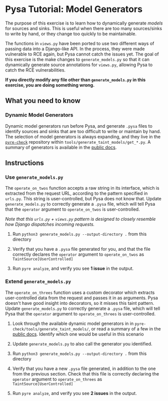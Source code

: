 # Pysa Tutorial: Model Generators

The purpose of this exercise is to learn how to dynamically generate _models_ for sources and sinks. This is useful when there are too many sources/sinks to write by hand, or they change too quickly to be maintainable.

The functions in `views.py` have been ported to use two different ways of passing data into a Django-like API. In the process, they were made vulnerable to RCE again, but Pysa cannot catch the issues yet. The goal of this exercise is the make changes to `generate_models.py` so that it can dynamically generate source annotations for `views.py`, allowing Pysa to catch the RCE vulnerabilities.

**If you directly modify any file other than `generate_models.py` in this exercise, you are doing something wrong.**

## What you need to know

### Dynamic Model Generators

Dynamic model generators run before Pysa, and generate `.pysa` files to identify sources and sinks that are too difficult to write or maintain by hand. The selection of model generators is always expanding, and they live in the [`pyre-check`](https://github.com/facebook/pyre-check) repository within `tools/generate_taint_models/get_*.py`. A summary of generators is available in the [public docs](https://pyre-check.org/docs/pysa-model-generators.html#example-model-generators).

## Instructions

### Use `generate_models.py`

The `operate_on_twos` function accepts a raw string in its interface, which is extracted from the request URL, according to the pattern specified in `urls.py`. This string is user-controlled, but Pysa does not know that. Update `generate_models.py` to correctly generate a `.pysa` file, which will tell Pysa that the `operator` argument to `operate_on_twos` is user-controlled.

_Note that this `urls.py` + `views.py` pattern is designed to closely resemble how Django dispatches incoming requests._

1. Run `python3 generate_models.py --output-directory .` from this directory

1. Verify that you have a `.pysa` file generated for you, and that the file correctly declares the `operator` argument to `operate_on_twos` as `TaintSource[UserControlled]`

1. Run `pyre analyze`, and verify you see **1 issue** in the output.

### Extend `generate_models.py`

The `operate_on_threes` function uses a custom decorator which extracts user-controlled data from the request and passes it in as arguments. Pysa doesn't have good insight into decorators, so it misses this taint pattern. Update `generate_models.py` to correctly generate a `.pysa` file, which will tell Pysa that the `operator` argument to `operate_on_threes` is user-controlled.

1. Look through the available dynamic model generators in in `pyre-check/tools/generate_taint_models/`, or read a summary of a few in the [public docs](https://pyre-check.org/docs/pysa-model-generators.html#example-model-generators). Identify which one would be useful in this scenario

1. Update `generate_models.py` to also call the generator you identified.

1. Run `python3 generate_models.py --output-directory .` from this directory

1. Verify that you have a new `.pysa` file generated, in addition to the one from the previous section. Check that this file is correctly declaring the `operator` argument to `operate_on_threes` as `TaintSource[UserControlled]`

1. Run `pyre analyze`, and verify you see **2 issues** in the output.
